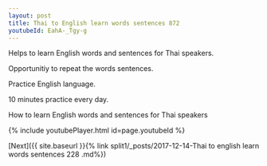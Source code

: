 ```yaml
---
layout: post
title: Thai to English learn words sentences 872 
youtubeId: EahA-_Tgy-g
---
```

 
 
Helps to learn English words and sentences for Thai speakers.

Opportunitiy to repeat the words sentences. 

Practice English language. 
 
10 minutes practice every day. 
 
How to learn English words and sentences for Thai speakers 
 
{% include youtubePlayer.html id=page.youtubeId %}
 
 
[Next]({{ site.baseurl }}{% link  split1/_posts/2017-12-14-Thai to english learn words sentences 228 .md%})
 
